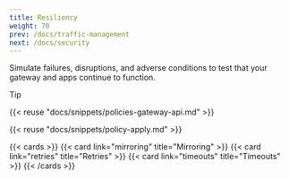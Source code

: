 ```yaml
---
title: Resiliency
weight: 70
prev: /docs/traffic-management
next: /docs/security
---
```


Simulate failures, disruptions, and adverse conditions to test that your gateway and apps continue to function.

> [!TIP]
> {{< reuse "docs/snippets/policies-gateway-api.md" >}}

{{< reuse "docs/snippets/policy-apply.md" >}}

{{< cards >}}
  {{< card link="mirroring" title="Mirroring" >}}
  {{< card link="retries" title="Retries" >}}
  {{< card link="timeouts" title="Timeouts" >}}
{{< /cards >}}